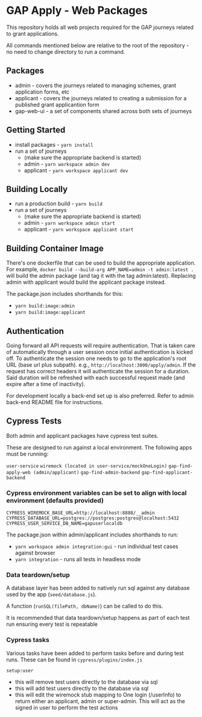 # GAP Apply - Web Packages

This repository holds all web projects required for the GAP journeys related to grant applications.

All commands mentioned below are relative to the root of the repository - no need to change directory to run a command.

## Packages

- admin - covers the journeys related to managing schemes, grant application forms, etc
- applicant - covers the journeys related to creating a submission for a published grant applicantion form
- gap-web-ui - a set of components shared across both sets of journeys

## Getting Started

- install packages - `yarn install`
- run a set of journeys
  - (make sure the appropriate backend is started)
  - admin - `yarn workspace admin dev`
  - applicant - `yarn workspace applicant dev`

## Building Locally

- run a production build - `yarn build`
- run a set of journeys
  - (make sure the appropriate backend is started)
  - admin - `yarn workspace admin start`
  - applicant - `yarn workspace applicant start`

## Building Container Image

There's one dockerfile that can be used to build the appropriate application. For example, `docker build --build-arg APP_NAME=admin -t admin:latest .` will build the admin package (and tag it with the tag admin:latest). Replacing admin with applicant would build the applicant package instead.

The package.json includes shorthands for this:

- `yarn build:image:admin`
- `yarn build:image:applicant`

## Authentication

Going forward all API requests will require authentication. That is taken care of automatically through a user session once initial authentication is kicked off. To authenticate the session one needs to go to the application's root URL (base url plus subpath). e.g., `http://localhost:3000/apply/admin`. If the request has correct headers it will authenticate the session for a duration. Said duration will be refreshed with each successful request made (and expire after a time of inactivity).

For development locally a back-end set up is also preferred. Refer to admin back-end README file for instructions.

## Cypress Tests

Both admin and applicant packages have cypress test suites.

These are designed to run against a local environment. The following apps must be running:

`user-service`
`wiremock (located in user-service/mockOneLogin)`
`gap-find-apply-web (admin/applicant)`
`gap-find-admin-backend`
`gap-find-applicant-backend`

### Cypress environment variables can be set to align with local environment (defaults provided)

`CYPRESS_WIREMOCK_BASE_URL=http://localhost:8888/__admin`
`CYPRESS_DATABASE_URL=postgres://postgres:postgres@localhost:5432`
`CYPRESS_USER_SERVICE_DB_NAME=gapuserlocaldb`

The package.json within admin/applicant includes shorthands to run:

- `yarn workspace admin integration:gui` - run individual test cases against browser
- `yarn integration` - runs all tests in headless mode

### Data teardown/setup

A database layer has been added to natively run sql against any database used by the app (`seed/database.js`).

A function (`runSQL(filePath, dbName)`) can be called to do this.

It is recommended that data teardown/setup happens as part of each test run ensuring every test is repeatable

### Cypress tasks

Various tasks have been added to perform tasks before and during test runs. These can be found in `cypress/plugins/index.js`

`setup:user`

- this will remove test users directly to the database via sql
- this will add test users directly to the database via sql
- this will edit the wiremock stub mapping to One login (/userInfo) to return either an applicant, admin or super-admin. This will act as the signed in user to perform the test actions
